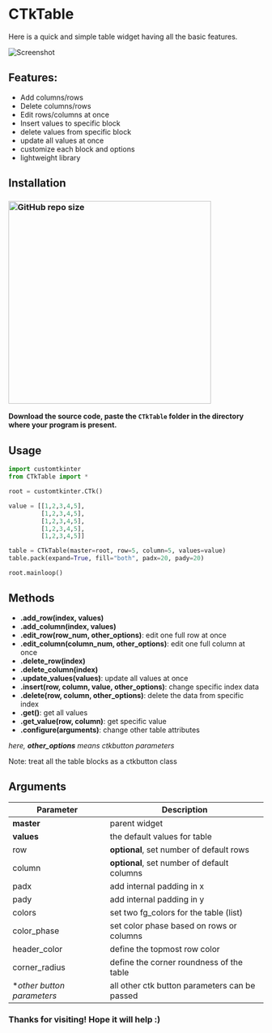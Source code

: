 # CTkTable

Here is a quick and simple table widget having all the basic features. 

![Screenshot](https://user-images.githubusercontent.com/89206401/233420929-bf210cb3-5b5f-49b2-ba7a-f01d187e72cf.jpg)

## Features:
- Add columns/rows
- Delete columns/rows
- Edit rows/columns at once
- Insert values to specific block
- delete values from specific block
- update all values at once
- customize each block and options
- lightweight library

## Installation
### [<img alt="GitHub repo size" src="https://img.shields.io/github/repo-size/Akascape/CTkTable?&color=white&label=Download%20Source%20Code&logo=Python&logoColor=yellow&style=for-the-badge"  width="400">](https://github.com/Akascape/CTkTable/archive/refs/heads/main.zip)

**Download the source code, paste the `CTkTable` folder in the directory where your program is present.**

## Usage
```python
import customtkinter
from CTkTable import *

root = customtkinter.CTk()

value = [[1,2,3,4,5],
         [1,2,3,4,5],
         [1,2,3,4,5],
         [1,2,3,4,5],
         [1,2,3,4,5]]

table = CTkTable(master=root, row=5, column=5, values=value)
table.pack(expand=True, fill="both", padx=20, pady=20)

root.mainloop()
```

## Methods
- **.add_row(index, values)**
- **.add_column(index, values)**
- **.edit_row(row_num, other_options)**: edit one full row at once
- **.edit_column(column_num, other_options)**: edit one full column at once
- **.delete_row(index)**
- **.delete_column(index)**
- **.update_values(values)**: update all values at once
- **.insert(row, column, value, other_options)**: change specific index data
- **.delete(row, column, other_options)**: delete the data from specific index
- **.get()**: get all values
- **.get_value(row, column)**: get specific value
- **.configure(arguments)**: change other table attributes

_here, **other_options** means ctkbutton parameters_

Note: treat all the table blocks as a ctkbutton class

## Arguments
| Parameter | Description |
|-----------| ------------|
| **master** | parent widget  |
| **values** | the default values for table |
| row | **optional**, set number of default rows |
| column | **optional**, set number of default columns |
| padx | add internal padding in x |
| pady | add internal padding in y |
| colors | set two fg_colors for the table (list) |
| color_phase | set color phase based on rows or columns |
| header_color | define the topmost row color |
| corner_radius | define the corner roundness of the table |
| **other button parameters* | all other ctk button parameters can be passed |

### Thanks for visiting! Hope it will help :)
